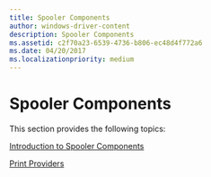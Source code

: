 ```yaml
---
title: Spooler Components
author: windows-driver-content
description: Spooler Components
ms.assetid: c2f70a23-6539-4736-b806-ec48d4f772a6
ms.date: 04/20/2017
ms.localizationpriority: medium
---
```


# Spooler Components





This section provides the following topics:

[Introduction to Spooler Components](introduction-to-spooler-components.md)

[Print Providers](print-providers.md)

 

 





